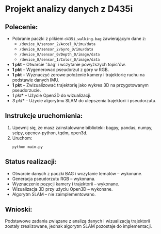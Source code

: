 # Projekt analizy danych z D435i

## Polecenie:
- Pobranie paczki z plikiem `d435i_walking.bag` zawierającym dane z:
   - `/device_0/sensor_2/Accel_0/imu/data`
   - `/device_0/sensor_2/Gyro_0/imu/data`
   - `/device_0/sensor_0/Depth_0/image/data`
   - `/device_0/sensor_1/Color_0/image/data`
- **1 pkt** – Otwarcie '.bag' i wczytanie powyższych topic'ów.  
- **1 pkt** – Wygenerować pseudorzut z góry w RGB.
- **1 pkt** – Wyznaczyć zerowe położenie kamery i trajektorię ruchu na podstawie danych IMU.
- **1 pkt** – Zwizualizować trajektorię jako wykres 3D na przygotowanym pseudorzucie.
- **1* pkt** – Użycie Open3D do wizualizacji.
- **3* pkt** – Użycie algorytmu SLAM do ulepszenia trajektorii i pseudorzutu.

## Instrukcje uruchomienia:
1. Upewnij się, że masz zainstalowane biblioteki: bagpy, pandas, numpy, scipy, opencv-python, tqdm, open3d.
2. Uruchom:
   ```
   python main.py
   ```

## Status realizacji:
- Otwarcie danych z paczki BAG i wczytanie tematów – wykonane.
- Generacja pseudorzutu RGB – wykonana.
- Wyznaczenie pozycji kamery i trajektorii – wykonane.
- Wizualizacja 3D przy użyciu Open3D – wykonane.
- Algorytm SLAM – nie zaimplementowano.

## Wnioski:
Podstawowe zadania związane z analizą danych i wizualizacją trajektorii zostały zrealizowane, jednak algorytm SLAM pozostaje do implementacji.
